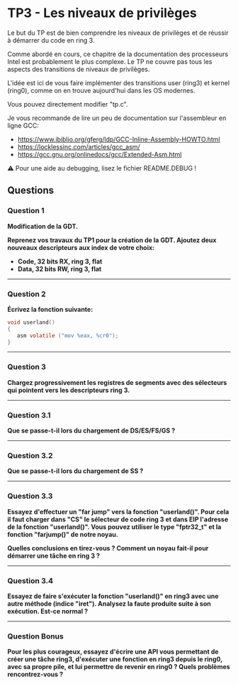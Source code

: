 # TP3 - Les niveaux de privilèges

Le but du TP est de bien comprendre les niveaux de privilèges et de réussir à démarrer du code en ring 3.

Comme abordé en cours, ce chapitre de la documentation des processeurs Intel est probablement le plus complexe. Le TP ne couvre pas tous les aspects des transitions de niveaux de privilèges.

L'idée est ici de vous faire implémenter des transitions user (ring3) et kernel (ring0), comme on en trouve aujourd'hui dans les OS modernes.

Vous pouvez directement modifier "tp.c".

Je vous recommande de lire un peu de documentation sur l'assembleur en ligne GCC:

 - https://www.ibiblio.org/gferg/ldp/GCC-Inline-Assembly-HOWTO.html
 - https://locklessinc.com/articles/gcc_asm/
 - https://gcc.gnu.org/onlinedocs/gcc/Extended-Asm.html

:warning: Pour une aide au debugging, lisez le fichier README.DEBUG !


## Questions

### Question 1

**Modification de la GDT.**

**Reprenez vos travaux du TP1 pour la création de la GDT. Ajoutez deux nouveaux descripteurs aux index de votre choix:**
 - **Code, 32 bits RX, ring 3, flat**
 - **Data, 32 bits RW, ring 3, flat**

---

### Question 2

**Écrivez la fonction suivante:**

```c
void userland()
{
   asm volatile ("mov %eax, %cr0");
}
```

---

### Question 3

**Chargez progressivement les registres de segments avec des sélecteurs qui pointent vers les descripteurs ring 3.**

---

### Question 3.1

**Que se passe-t-il lors du chargement de DS/ES/FS/GS ?**

---

### Question 3.2

**Que se passe-t-il lors du chargement de SS ?**

---

### Question 3.3

**Essayez d'effectuer un "far jump" vers la fonction "userland()". Pour cela il faut charger dans "CS" le sélecteur de code ring 3 et dans EIP l'adresse de la fonction "userland()". Vous pouvez utiliser le type "fptr32_t" et la fonction "farjump()" de notre noyau.**

**Quelles conclusions en tirez-vous ? Comment un noyau fait-il pour démarrer une tâche en ring 3 ?**

---

### Question 3.4

**Essayez de faire s'exécuter la fonction "userland()" en ring3 avec une autre méthode (indice "iret"). Analysez la faute produite suite à son exécution. Est-ce normal ?**

---

### Question Bonus

**Pour les plus courageux, essayez d'écrire une API vous permettant de créer une tâche ring3, d'exécuter une fonction en ring3 depuis le ring0, avec sa propre pile, et lui permettre de revenir en ring0 ? Quels problèmes rencontrez-vous ?**
